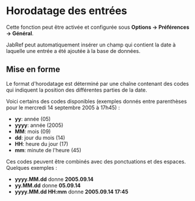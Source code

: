 # Horodatage des entrées

Cette fonction peut être activée et configurée sous **Options -&gt; Préférences -&gt; Général**.

JabRef peut automatiquement insérer un champ qui contient la date à laquelle une entrée a été ajoutée à la base de données.

## Mise en forme

Le format d'horodatage est déterminé par une chaîne contenant des codes qui indiquent la position des différentes parties de la date.

Voici certains des codes disponibles (exemples donnés entre parenthèses pour le mercredi 14 septembre 2005 à 17h45) :

-   **yy**: année (05)
-   **yyyy**: année (2005)
-   **MM**: mois (09)
-   **dd**: jour du mois (14)
-   **HH**: heure du jour (17)
-   **mm**: minute de l'heure (45)

Ces codes peuvent être combinés avec des ponctuations et des espaces. Quelques exemples :

-   **yyyy.MM.dd** donne **2005.09.14**
-   **yy.MM.dd** donne **05.09.14**
-   **yyyy.MM.dd HH:mm** donne **2005.09.14 17:45**

